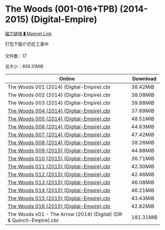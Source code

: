 # The Woods (001-016+TPB) (2014-2015) (Digital-Empire)

[磁力链接⬇Magnet Link](magnet:?xt=urn:btih:a2ae337c7a4aec6817b0b491c41c7223a1cd0b87&dn=The%20Woods%20%28001-016%2BTPB%29%20%282014-2015%29%20%28Digital-Empire%29)

打包下载📦仍在工事中

文件数：17

总大小：859.31MiB

Online | Download
--- | ---
The Woods 001 (2014) (Digital-Empire).cbr | 38.42MiB
The Woods 002 (2014) (Digital-Empire).cbr | 38.08MiB
The Woods 003 (2014) (Digital-Empire).cbr | 39.88MiB
[The Woods 004  (2014) (Digital-Empire).cbr](https://github.com/alicewish/markdown/blob/master/comic/Woods-004-2014-Digital-Empire-cbr.md) | 37.89MiB
[The Woods 005 (2014) (Digital-Empire).cbr](https://github.com/alicewish/markdown/blob/master/comic/Woods-005-2014-Digital-Empire-cbr.md) | 48.51MiB
[The Woods 006 (2014) (Digital-Empire).cbr](https://github.com/alicewish/markdown/blob/master/comic/Woods-006-2014-Digital-Empire-cbr.md) | 44.63MiB
[The Woods 007 (2014) (Digital-Empire).cbr](https://github.com/alicewish/markdown/blob/master/comic/Woods-007-2014-Digital-Empire-cbr.md) | 47.42MiB
[The Woods 008 (2014) (Digital-Empire).cbr](https://github.com/alicewish/markdown/blob/master/comic/Woods-008-2014-Digital-Empire-cbr.md) | 38.26MiB
[The Woods 009 (2015) (Digital-Empire).cbr](https://github.com/alicewish/markdown/blob/master/comic/Woods-009-2015-Digital-Empire-cbr.md) | 44.88MiB
[The Woods 010 (2015) (Digital-Empire).cbr](https://github.com/alicewish/markdown/blob/master/comic/Woods-010-2015-Digital-Empire-cbr.md) | 36.71MiB
[The Woods 011 (2015) (Digital-Empire).cbr](https://github.com/alicewish/markdown/blob/master/comic/Woods-011-2015-Digital-Empire-cbr.md) | 42.30MiB
[The Woods 012 (2015) (Digital-Empire).cbr](https://github.com/alicewish/markdown/blob/master/comic/Woods-012-2015-Digital-Empire-cbr.md) | 42.46MiB
[The Woods 013 (2015) (Digital-Empire).cbr](https://github.com/alicewish/markdown/blob/master/comic/Woods-013-2015-Digital-Empire-cbr.md) | 46.08MiB
[The Woods 014 (2015) (Digital-Empire).cbr](https://github.com/alicewish/markdown/blob/master/comic/Woods-014-2015-Digital-Empire-cbr.md) | 46.21MiB
[The Woods 015 (2015) (Digital-Empire).cbr](https://github.com/alicewish/markdown/blob/master/comic/Woods-015-2015-Digital-Empire-cbr.md) | 43.43MiB
[The Woods 016 (2015) (Digital-Empire).cbr](https://github.com/alicewish/markdown/blob/master/comic/Woods-016-2015-Digital-Empire-cbr.md) | 42.82MiB
The Woods v01 - The Arrow (2014) (Digital) (DR & Quinch-Empire).cbr | 181.31MiB